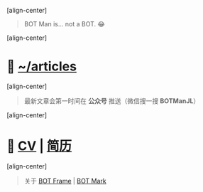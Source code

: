 ﻿[align-center]

> BOT Man is... not a BOT. 😂

[align-center]

# 📝 [~/articles](/articles/)

[align-center]

> 最新文章会第一时间在 **公众号** 推送（微信搜一搜 **BOTManJL**）

<div style="margin:0 auto;width:30%">
  <p id="qrCodeCanvas" style="text-align:center;"></p>
</div>

[align-center]

# 🙈 [CV](/articles/?post=misc/CV-en) | [简历](/articles/?post=misc/CV-zh)

[align-center]

> 关于 [BOT Frame](/articles/?post=../README) | [BOT Mark](/articles/?post=misc/BOT-Mark)

<script>
  function setBackground() {
    var vertical = window.innerWidth > 940 ? 'bottom' : 'top';
    document.body.style.background='url(/static/botman-light.jpg) repeat-y center center fixed';
    document.body.style.backgroundSize = '100% auto';
  }
  setBackground();
  window.onresize = setBackground;

  document.getElementById('qrCodeCanvas').innerHTML = qrCodeSVG('http://weixin.qq.com/r/zigHAx3EUtUuKVlgb31K', 320);
</script>
